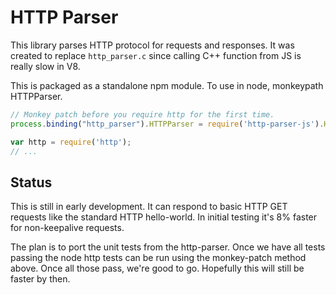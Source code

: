 # HTTP Parser

This library parses HTTP protocol for requests and responses.  It was created to replace `http_parser.c` since calling C++ function from JS is really slow in V8.

This is packaged as a standalone npm module.  To use in node, monkeypath HTTPParser.

```js
// Monkey patch before you require http for the first time.
process.binding("http_parser").HTTPParser = require('http-parser-js').HTTPParser;

var http = require('http');
// ...
```

## Status

This is still in early development.  It can respond to basic HTTP GET requests like the standard HTTP hello-world.  In initial testing it's 8% faster for non-keepalive requests.

The plan is to port the unit tests from the http-parser.  Once we have all tests passing the node http tests can be run using the monkey-patch method above.  Once all those pass, we're good to go.  Hopefully this will still be faster by then.
